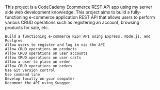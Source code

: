 This project is a CodeCademy Ecommerce REST API app using my server side web development knowledge.
This project aims to build a fully-functioning e-commerce application REST API that allows users to perform various CRUD operations such as registering an account, browsing products for sale, etc.

    Build a functioning e-commerce REST API using Express, Node.js, and Postgres
    Allow users to register and log in via the API
    Allow CRUD operations on products
    Allow CRUD operations on user accounts
    Allow CRUD operations on user carts
    Allow a user to place an order
    Allow CRUD operations on orders
    Use Git version control
    Use command line
    Develop locally on your computer
    Document the API using Swagger
